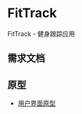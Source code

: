 # FitTrack
FitTrack - 健身跟踪应用

## 需求文档



## 原型
- [用户界面原型](documents/prototype/user-interface-prototype.png)